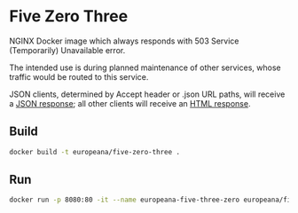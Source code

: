 # Five Zero Three

NGINX Docker image which always responds with 503 Service (Temporarily)
Unavailable error.

The intended use is during planned maintenance of other services, whose
traffic would be routed to this service.

JSON clients, determined by Accept header or .json URL paths, will receive a
[JSON response](./usr/share/nginx/html/503.json); all other clients will receive
an [HTML response](./usr/share/nginx/html/503.html).

## Build

```sh
docker build -t europeana/five-zero-three .
```

## Run

```sh
docker run -p 8080:80 -it --name europeana-five-three-zero europeana/five-zero-three
```
